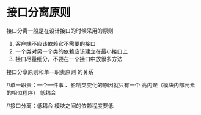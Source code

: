 # 接口分离原则

接口分离一般是在设计接口的时候采用的原则



1. 客户端不应该依赖它不需要的接口
2. 一个类对另一个类的依赖应该建立在最小接口上
3. 接口尽量细分，不要在一个接口中放很多方法

接口分享原则和单一职责原则 的关系

//单一职责：一个一件事  、影响类变化的原因就只有一个    高内聚（模块内部元素的相似程序）  低耦合


//接口分离：低耦合  模块之间的依赖程度要低